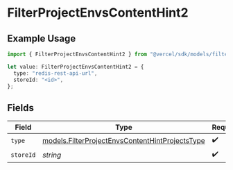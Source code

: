 # FilterProjectEnvsContentHint2

## Example Usage

```typescript
import { FilterProjectEnvsContentHint2 } from "@vercel/sdk/models/filterprojectenvsop.js";

let value: FilterProjectEnvsContentHint2 = {
  type: "redis-rest-api-url",
  storeId: "<id>",
};
```

## Fields

| Field                                                                                                    | Type                                                                                                     | Required                                                                                                 | Description                                                                                              |
| -------------------------------------------------------------------------------------------------------- | -------------------------------------------------------------------------------------------------------- | -------------------------------------------------------------------------------------------------------- | -------------------------------------------------------------------------------------------------------- |
| `type`                                                                                                   | [models.FilterProjectEnvsContentHintProjectsType](../models/filterprojectenvscontenthintprojectstype.md) | :heavy_check_mark:                                                                                       | N/A                                                                                                      |
| `storeId`                                                                                                | *string*                                                                                                 | :heavy_check_mark:                                                                                       | N/A                                                                                                      |